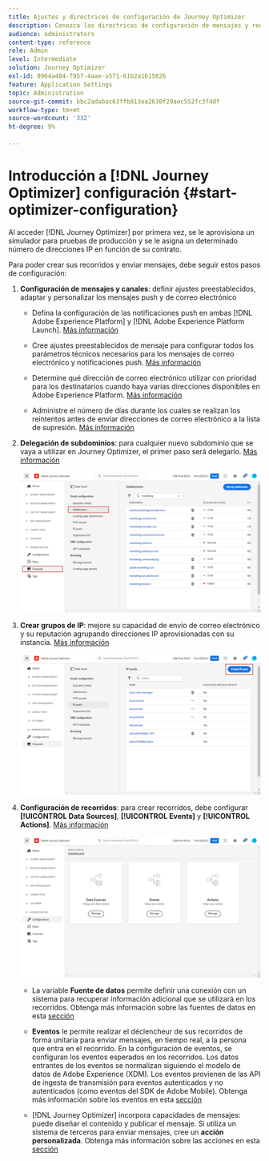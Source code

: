 ```yaml
---
title: Ajustes y directrices de configuración de Journey Optimizer
description: Conozca las directrices de configuración de mensajes y recorridos
audience: administrators
content-type: reference
role: Admin
level: Intermediate
solution: Journey Optimizer
exl-id: 0964a484-f957-4aae-a571-61b2a1615026
feature: Application Settings
topic: Administration
source-git-commit: bbc2adabac63ffb813ea2630f29aec552fc3f4df
workflow-type: tm+mt
source-wordcount: '332'
ht-degree: 9%

---
```



# Introducción a [!DNL Journey Optimizer] configuración {#start-optimizer-configuration}

Al acceder [!DNL Journey Optimizer] por primera vez, se le aprovisiona un simulador para pruebas de producción y se le asigna un determinado número de direcciones IP en función de su contrato.

Para poder crear sus recorridos y enviar mensajes, debe seguir estos pasos de configuración:

1. **Configuración de mensajes y canales**: definir ajustes preestablecidos, adaptar y personalizar los mensajes push y de correo electrónico

   * Defina la configuración de las notificaciones push en ambas [!DNL Adobe Experience Platform] y [!DNL Adobe Experience Platform Launch]. [Más información](../push-gs.md)

   * Cree ajustes preestablecidos de mensaje para configurar todos los parámetros técnicos necesarios para los mensajes de correo electrónico y notificaciones push. [Más información](message-presets.md)

   * Determine qué dirección de correo electrónico utilizar con prioridad para los destinatarios cuando haya varias direcciones disponibles en Adobe Experience Platform. [Más información](primary-email-addresses.md)

   * Administre el número de días durante los cuales se realizan los reintentos antes de enviar direcciones de correo electrónico a la lista de supresión. [Más información](manage-suppression-list.md)

   <!--
    * Understand push notification flow. [Learn more](../push-gs.md)
    -->

1. **Delegación de subdominios**: para cualquier nuevo subdominio que se vaya a utilizar en Journey Optimizer, el primer paso será delegarlo. [Más información](about-subdomain-delegation.md)

   ![](../assets/subdomain.png)

1. **Crear grupos de IP**: mejore su capacidad de envío de correo electrónico y su reputación agrupando direcciones IP aprovisionadas con su instancia. [Más información](ip-pools.md)

   ![](../assets/ip-pool.png)

1. **Configuración de recorridos**: para crear recorridos, debe configurar **[!UICONTROL Data Sources]**, **[!UICONTROL Events]** y **[!UICONTROL Actions]**. [Más información](about-data-sources-events-actions.md)

   ![](../assets/admin-menu.png)

   * La variable **Fuente de datos** permite definir una conexión con un sistema para recuperar información adicional que se utilizará en los recorridos. Obtenga más información sobre las fuentes de datos en esta [sección](../datasource/about-data-sources.md)

   * **Eventos** le permite realizar el déclencheur de sus recorridos de forma unitaria para enviar mensajes, en tiempo real, a la persona que entra en el recorrido. En la configuración de eventos, se configuran los eventos esperados en los recorridos. Los datos entrantes de los eventos se normalizan siguiendo el modelo de datos de Adobe Experience (XDM). Los eventos provienen de las API de ingesta de transmisión para eventos autenticados y no autenticados (como eventos del SDK de Adobe Mobile). Obtenga más información sobre los eventos en esta [sección](../event/about-events.md)

   * [!DNL Journey Optimizer] incorpora capacidades de mensajes: puede diseñar el contenido y publicar el mensaje. Si utiliza un sistema de terceros para enviar mensajes, cree un **acción personalizada**. Obtenga más información sobre las acciones en esta [sección](../action/action.md)